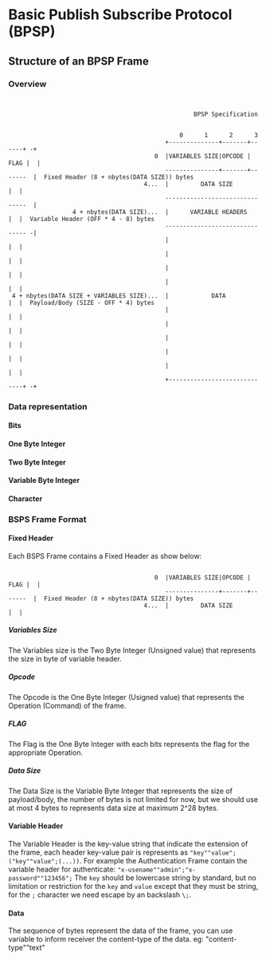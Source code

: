 # Basic Publish Subscribe Protocol (BPSP)

## Structure of an BPSP Frame

### Overview
```

                                                                                                                          
                                                    BPSP Specification                                                    
                                                                                                                          
                                                                                                                          
                                                0      1      2      3                                                    
                                            +--------------+-------+------+ -+                                            
                                         0  |VARIABLES SIZE|OPCODE | FLAG |  |                                            
                                            ---------------+-------+-------  |  Fixed Header (8 + nbytes(DATA SIZE)) bytes
                                      4...  |         DATA SIZE           |  |                                            
                                            -------------------------------  |                                            
                  4 + nbytes(DATA SIZE)...  |      VARIABLE HEADERS       |  |  Variable Header (OFF * 4 - 8) bytes       
                                            ------------------------------- -|                                            
                                            |                             |  |                                            
                                            |                             |  |                                            
                                            |                             |  |                                            
                                            |                             |  |                                            
 4 + nbytes(DATA SIZE + VARIABLES SIZE)...  |            DATA             |  |  Payload/Body (SIZE - OFF * 4) bytes       
                                            |                             |  |                                            
                                            |                             |  |                                            
                                            |                             |  |                                            
                                            |                             |  |                                            
                                            |                             |  |                                            
                                            +-----------------------------+ -+
```

### Data representation

#### Bits

#### One Byte Integer

#### Two Byte Integer

#### Variable Byte Integer

#### Character

### BSPS Frame Format

#### Fixed Header

Each BSPS Frame contains a Fixed Header as show below:
```

                                         0  |VARIABLES SIZE|OPCODE | FLAG |  |                                            
                                            ---------------+-------+-------  |  Fixed Header (8 + nbytes(DATA SIZE)) bytes
                                      4...  |         DATA SIZE           |  |                                            
```

##### Variables Size

The Variables size is the Two Byte Integer (Unsigned value) that represents the size in byte of variable header.

##### Opcode

The Opcode is the One Byte Integer (Usigned value) that represents the Operation (Command) of the frame.

##### FLAG

The Flag is the One Byte Integer with each bits represents the flag for the appropriate Operation.

##### Data Size

The Data Size is the Variable Byte Integer that represents the size of payload/body, the number of bytes is not limited for now, but we should use at most 4 bytes to represents data size at maximum 2^28 bytes.

#### Variable Header

The Variable Header is the key-value string that indicate the extension of the frame, each header key-value pair is represents as `"key""value";("key""value";(...))`.
For example the Authentication Frame contain the variable header for authenticate:
  `"x-usename""admin";"x-password""123456";`
The `key` should be lowercase string by standard, but no limitation or restriction for the `key` and `value` except that they must be string, for the `;` character we need escape by an backslash `\;`.

#### Data

The sequence of bytes represent the data of the frame, you can use variable to inform receiver the content-type of the data. eg: "content-type""text"


